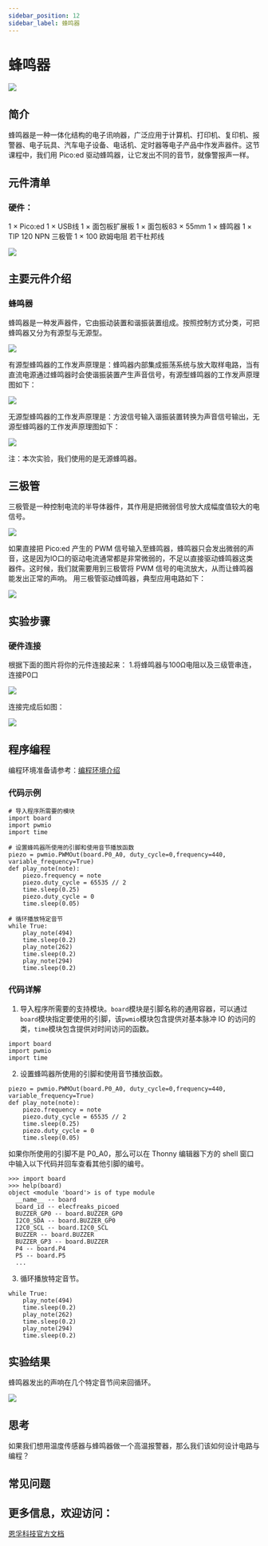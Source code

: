 ```yaml
---
sidebar_position: 12
sidebar_label: 蜂鸣器
---
```


# 蜂鸣器


![](./images/pico-ed-starter-kit-case-09-01.png)


## 简介
蜂鸣器是一种一体化结构的电子讯响器，广泛应用于计算机、打印机、复印机、报警器、电子玩具、汽车电子设备、电话机、定时器等电子产品中作发声器件。这节课程中，我们用 Pico:ed 驱动蜂鸣器，让它发出不同的音节，就像警报声一样。

## 元件清单

### 硬件：
1 × Pico:ed
1 × USB线
1 × 面包板扩展板
1 × 面包板83 × 55mm
1 × 蜂鸣器
1 × TIP 120 NPN 三极管
1 × 100 欧姆电阻
若干杜邦线

![](./images/pico-ed-starter-kit-case-09-02.png)

## 主要元件介绍

### 蜂鸣器
蜂鸣器是一种发声器件，它由振动装置和谐振装置组成。按照控制方式分类，可把蜂鸣器又分为有源型与无源型。

![](./images/pico-ed-starter-kit-case-09-03.png)

有源型蜂鸣器的工作发声原理是：蜂鸣器内部集成振荡系统与放大取样电路，当有直流电源通过蜂鸣器时会使谐振装置产生声音信号，有源型蜂鸣器的工作发声原理图如下：

![](./images/pico-ed-starter-kit-case-09-04.png)

无源型蜂鸣器的工作发声原理是：方波信号输入谐振装置转换为声音信号输出，无源型蜂鸣器的工作发声原理图如下：

![](./images/pico-ed-starter-kit-case-09-05.png)

注：本次实验，我们使用的是无源蜂鸣器。

## 三极管
三极管是一种控制电流的半导体器件，其作用是把微弱信号放大成幅度值较大的电信号。

![](./images/pico-ed-starter-kit-case-09-06.png)

如果直接把 Pico:ed 产生的 PWM 信号输入至蜂鸣器，蜂鸣器只会发出微弱的声音，这是因为IO口的驱动电流通常都是非常微弱的，不足以直接驱动蜂鸣器这类器件。这时候，我们就需要用到三极管将 PWM 信号的电流放大，从而让蜂鸣器能发出正常的声响。 用三极管驱动蜂鸣器，典型应用电路如下：

![](./images/pico-ed-starter-kit-case-09-07.png)


## 实验步骤

### 硬件连接
根据下面的图片将你的元件连接起来：
1.将蜂鸣器与100Ω电阻以及三级管串连，连接P0口

![](./images/pico-ed-starter-kit-case-09-08.png)

连接完成后如图：

![](./images/pico-ed-starter-kit-case-09-09.png)


## 程序编程
编程环境准备请参考：[编程环境介绍](https://www.yuque.com/elecfreaks-learn/picoed/er7nuh)

### 代码示例
```
# 导入程序所需要的模块
import board
import pwmio
import time

# 设置蜂鸣器所使用的引脚和使用音节播放函数
piezo = pwmio.PWMOut(board.P0_A0, duty_cycle=0,frequency=440, variable_frequency=True)
def play_note(note):
    piezo.frequency = note
    piezo.duty_cycle = 65535 // 2
    time.sleep(0.25)
    piezo.duty_cycle = 0
    time.sleep(0.05)

# 循环播放特定音节
while True:
    play_note(494)
    time.sleep(0.2)
    play_note(262)
    time.sleep(0.2)
    play_note(294)
    time.sleep(0.2)
```

### 代码详解

1. 导入程序所需要的支持模块。`board`模块是引脚名称的通用容器，可以通过`board`模块指定要使用的引脚，该`pwmio`模块包含提供对基本脉冲 IO 的访问的类，`time`模块包含提供对时间访问的函数。
```
import board
import pwmio
import time
```

2. 设置蜂鸣器所使用的引脚和使用音节播放函数。
```
piezo = pwmio.PWMOut(board.P0_A0, duty_cycle=0,frequency=440, variable_frequency=True)
def play_note(note):
    piezo.frequency = note
    piezo.duty_cycle = 65535 // 2
    time.sleep(0.25)
    piezo.duty_cycle = 0
    time.sleep(0.05)
```
如果你所使用的引脚不是 P0_A0，那么可以在 Thonny 编辑器下方的 shell 窗口中输入以下代码并回车查看其他引脚的编号。
```
>>> import board
>>> help(board)
object <module 'board'> is of type module
  __name__ -- board
  board_id -- elecfreaks_picoed
  BUZZER_GP0 -- board.BUZZER_GP0
  I2C0_SDA -- board.BUZZER_GP0
  I2C0_SCL -- board.I2C0_SCL
  BUZZER -- board.BUZZER
  BUZZER_GP3 -- board.BUZZER
  P4 -- board.P4
  P5 -- board.P5
  ...
```

3. 循环播放特定音节。
```
while True:
    play_note(494)
    time.sleep(0.2)
    play_note(262)
    time.sleep(0.2)
    play_note(294)
    time.sleep(0.2)
```

## 实验结果
蜂鸣器发出的声响在几个特定音节间来回循环。

![](./images/pico-ed-starter-kit-case-09.gif)

## 思考
如果我们想用温度传感器与蜂鸣器做一个高温报警器，那么我们该如何设计电路与编程？

## 常见问题

## 更多信息，欢迎访问：
[恩孚科技官方文档](https://www.elecfreaks.com/learn-en/)

